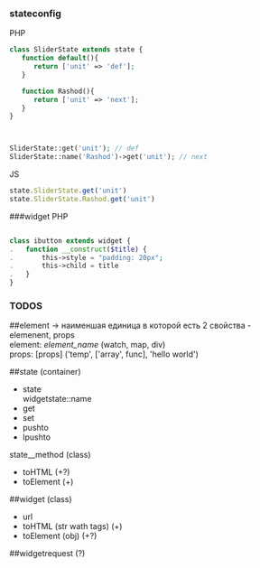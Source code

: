 
### stateconfig

PHP
```php
class SliderState extends state {
   function default(){
      return ['unit' => 'def'];
   }

   function Rashod(){
      return ['unit' => 'next'];
   }
}



SliderState::get('unit'); // def
SliderState::name('Rashod')->get('unit'); // next

```

JS

```js
state.SliderState.get('unit')
state.SliderState.Rashod.get('unit')

```





###widget
PHP
```php

class ibutton extends widget {
.   function __construct($title) {
.       this->style = "padding: 20px";
.       this->child = title
.   }
}

```





### TODOS

##element -> наименшая единица в которой есть 2 свойства - elemenent, props\
   element: *element_name* (watch, map, div)\
   props: [props] ('temp', ['array', func], 'hello world')


##state (container)
 + state\
   widgetstate::name
 + get
 + set
 + pushto
 + lpushto





state__method (class)
   + toHTML (+?)
   + toElement (+)


##widget (class)
   + url
   + toHTML (str wath tags) (+)
   + toElement (obj) (+?)


##widgetrequest (?)
